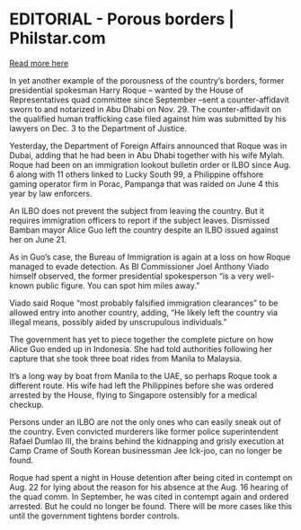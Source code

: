 # EDITORIAL - Porous borders | Philstar.com

[Read more here](https://www.philstar.com/opinion/2024/12/05/2405038/editorial-porous-borders)

In yet another example of the porousness of the country’s borders, former presidential spokesman Harry Roque – wanted by the House of Representatives quad committee since September –sent a counter-affidavit sworn to and notarized in Abu Dhabi on Nov. 29. The counter-affidavit on the qualified human trafficking case filed against him was submitted by his lawyers on Dec. 3 to the Department of Justice.

Yesterday, the Department of Foreign Affairs announced that Roque was in Dubai, adding that he had been in Abu Dhabi together with his wife Mylah. Roque had been on an immigration lookout bulletin order or ILBO since Aug. 6 along with 11 others linked to Lucky South 99, a Philippine offshore gaming operator firm in Porac, Pampanga that was raided on June 4 this year by law enforcers.

An ILBO does not prevent the subject from leaving the country. But it requires immigration officers to report if the subject leaves. Dismissed Bamban mayor Alice Guo left the country despite an ILBO issued against her on June 21.

As in Guo’s case, the Bureau of Immigration is again at a loss on how Roque managed to evade detection. As BI Commissioner Joel Anthony Viado himself observed, the former presidential spokesperson “is a very well-known public figure. You can spot him miles away.”

Viado said Roque “most probably falsified immigration clearances” to be allowed entry into another country, adding, “He likely left the country via illegal means, possibly aided by unscrupulous individuals.”

The government has yet to piece together the complete picture on how Alice Guo ended up in Indonesia. She had told authorities following her capture that she took three boat rides from Manila to Malaysia.

It’s a long way by boat from Manila to the UAE, so perhaps Roque took a different route. His wife had left the Philippines before she was ordered arrested by the House, flying to Singapore ostensibly for a medical checkup.

Persons under an ILBO are not the only ones who can easily sneak out of the country. Even convicted murderers like former police superintendent Rafael Dumlao III, the brains behind the kidnapping and grisly execution at Camp Crame of South Korean businessman Jee Ick-joo, can no longer be found.

Roque had spent a night in House detention after being cited in contempt on Aug. 22 for lying about the reason for his absence at the Aug. 16 hearing of the quad comm. In September, he was cited in contempt again and ordered arrested. But he could no longer be found. There will be more cases like this until the government tightens border controls.